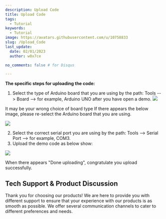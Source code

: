```yaml
---
description: Upload Code
title: Upload Code
tags:
  - Tutorial
keywords:
  - Tutorial
image: https://avatars.githubusercontent.com/u/10758833
slug: /Upload_Code
last_update:
  date: 02/01/2023
  author: w0x7ce

no_comments: false # for Disqus

---
```


**The specific steps for uploading the code:**

1. Select the type of Arduino board that you are using by the path: Tools --&gt; Board --&gt; for example, Arduino UNO after you have open a demo.
![](https://files.seeedstudio.com/wiki/Upload_Code/img/Open_code.jpg)

It may be your wrong choice of board type If there appears the below image, please re-select the Arduino board that you are using.

![](https://files.seeedstudio.com/wiki/Upload_Code/img/Error_score.jpg)

2. Select the correct serial port you are using by the path: Tools --&gt; Serial Port --&gt; for example, COM3.
3. Upload the demo code as below show:

![](https://files.seeedstudio.com/wiki/Upload_Code/img/Upload_state.jpg)

When there appears "Done uploading", congratulate you upload successfully.

## Tech Support & Product Discussion
Thank you for choosing our products! We are here to provide you with different support to ensure that your experience with our products is as smooth as possible. We offer several communication channels to cater to different preferences and needs.

<div class="button_tech_support_container">
<a href="https://forum.seeedstudio.com/" class="button_forum"></a> 
<a href="https://www.seeedstudio.com/contacts" class="button_email"></a>
</div>

<div class="button_tech_support_container">
<a href="https://discord.gg/eWkprNDMU7" class="button_discord"></a> 
<a href="https://github.com/Seeed-Studio/wiki-documents/discussions/69" class="button_discussion"></a>
</div>

